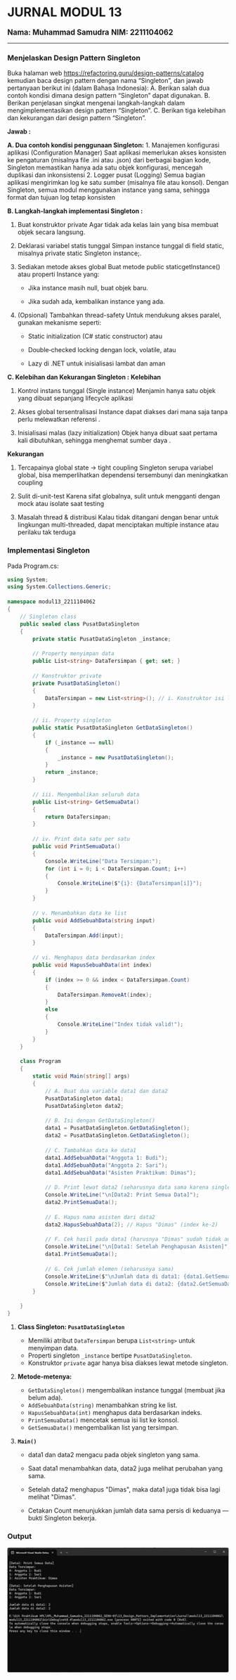 # JURNAL MODUL 13
<big> **Nama: Muhammad Samudra** </big> 
<big> **NIM: 2211104062** </big>

---
### Menjelaskan Design Pattern Singleton
Buka halaman web https://refactoring.guru/design-patterns/catalog kemudian baca design pattern dengan nama “Singleton”, dan jawab pertanyaan berikut ini (dalam Bahasa Indonesia):
A. Berikan salah dua contoh kondisi dimana design pattern “Singleton” dapat digunakan.
B. Berikan penjelasan singkat mengenai langkah-langkah dalam mengimplementasikan design pattern “Singleton”.
C. Berikan tiga kelebihan dan kekurangan dari design pattern “Singleton”.

**Jawab :**

**A. Dua contoh kondisi penggunaan Singleton:**
    1. Manajemen konfigurasi aplikasi (Configuration Manager)
    Saat aplikasi memerlukan akses konsisten ke pengaturan (misalnya file .ini atau .json) dari berbagai bagian kode, Singleton memastikan hanya ada satu objek konfigurasi, mencegah duplikasi dan inkonsistensi
    2. Logger pusat (Logging)
    Semua bagian aplikasi mengirimkan log ke satu sumber (misalnya file atau konsol). Dengan Singleton, semua modul menggunakan instance yang sama, sehingga format dan tujuan log tetap konsisten

**B. Langkah-langkah implementasi Singleton :**
1. Buat konstruktor private
Agar tidak ada kelas lain yang bisa membuat objek secara langsung.

2. Deklarasi variabel statis tunggal
Simpan instance tunggal di field static, misalnya private static Singleton instance;.

3. Sediakan metode akses global
Buat metode public staticgetInstance() atau properti Instance yang:

    - Jika instance masih null, buat objek baru.

    - Jika sudah ada, kembalikan instance yang ada.

4. (Opsional) Tambahkan thread-safety
Untuk mendukung akses paralel, gunakan mekanisme seperti:

    - Static initialization (C# static constructor) atau

    - Double‑checked locking dengan lock, volatile, atau

    - Lazy<T> di .NET untuk inisialisasi lambat dan aman

**C. Kelebihan dan Kekurangan Singleton :**
**Kelebihan**
1. Kontrol instans tunggal (Single instance)
Menjamin hanya satu objek yang dibuat sepanjang lifecycle aplikasi 

2. Akses global tersentralisasi
Instance dapat diakses dari mana saja tanpa perlu melewatkan referensi .

3. Inisialisasi malas (lazy initialization)
Objek hanya dibuat saat pertama kali dibutuhkan, sehingga menghemat sumber daya .

**Kekurangan**
1. Tercapainya global state → tight coupling
Singleton serupa variabel global, bisa memperlihatkan dependensi tersembunyi dan meningkatkan coupling 

2. Sulit di-unit-test
Karena sifat globalnya, sulit untuk mengganti dengan mock atau isolate saat testing 

3. Masalah thread & distribusi
Kalau tidak ditangani dengan benar untuk lingkungan multi-threaded, dapat menciptakan multiple instance atau perilaku tak terduga

### Implementasi Singleton
Pada Program.cs:
```cs
using System;
using System.Collections.Generic;

namespace modul13_2211104062
{
    // Singleton class
    public sealed class PusatDataSingleton
    {
        private static PusatDataSingleton _instance;

        // Property menyimpan data
        public List<string> DataTersimpan { get; set; }

        // Konstruktor private
        private PusatDataSingleton()
        {
            DataTersimpan = new List<string>(); // i. Konstruktor isi list kosong
        }

        // ii. Property singleton
        public static PusatDataSingleton GetDataSingleton()
        {
            if (_instance == null)
            {
                _instance = new PusatDataSingleton();
            }
            return _instance;
        }

        // iii. Mengembalikan seluruh data
        public List<string> GetSemuaData()
        {
            return DataTersimpan;
        }

        // iv. Print data satu per satu
        public void PrintSemuaData()
        {
            Console.WriteLine("Data Tersimpan:");
            for (int i = 0; i < DataTersimpan.Count; i++)
            {
                Console.WriteLine($"{i}: {DataTersimpan[i]}");
            }
        }

        // v. Menambahkan data ke list
        public void AddSebuahData(string input)
        {
            DataTersimpan.Add(input);
        }

        // vi. Menghapus data berdasarkan index
        public void HapusSebuahData(int index)
        {
            if (index >= 0 && index < DataTersimpan.Count)
            {
                DataTersimpan.RemoveAt(index);
            }
            else
            {
                Console.WriteLine("Index tidak valid!");
            }
        }
    }

    class Program
    {
        static void Main(string[] args)
        {
            // A. Buat dua variable data1 dan data2
            PusatDataSingleton data1;
            PusatDataSingleton data2;

            // B. Isi dengan GetDataSingleton()
            data1 = PusatDataSingleton.GetDataSingleton();
            data2 = PusatDataSingleton.GetDataSingleton();

            // C. Tambahkan data ke data1
            data1.AddSebuahData("Anggota 1: Budi");
            data1.AddSebuahData("Anggota 2: Sari");
            data1.AddSebuahData("Asisten Praktikum: Dimas");

            // D. Print lewat data2 (seharusnya data sama karena singleton)
            Console.WriteLine("\n[Data2: Print Semua Data]");
            data2.PrintSemuaData();

            // E. Hapus nama asisten dari data2
            data2.HapusSebuahData(2); // Hapus "Dimas" (index ke-2)

            // F. Cek hasil pada data1 (harusnya "Dimas" sudah tidak ada)
            Console.WriteLine("\n[Data1: Setelah Penghapusan Asisten]");
            data1.PrintSemuaData();

            // G. Cek jumlah elemen (seharusnya sama)
            Console.WriteLine($"\nJumlah data di data1: {data1.GetSemuaData().Count}");
            Console.WriteLine($"Jumlah data di data2: {data2.GetSemuaData().Count}");
        }

    }
}

```
1. **Class Singleton: `PusatDataSingleton`**

   * Memiliki atribut `DataTersimpan` berupa `List<string>` untuk menyimpan data.
   * Properti singleton `_instance` bertipe `PusatDataSingleton`.
   * Konstruktor `private` agar hanya bisa diakses lewat metode singleton.

2. **Metode-metenya:**

   * `GetDataSingleton()` mengembalikan instance tunggal (membuat jika belum ada).
   * `AddSebuahData(string)` menambahkan string ke list.
   * `HapusSebuahData(int)` menghapus data berdasarkan indeks.
   * `PrintSemuaData()` mencetak semua isi list ke konsol.
   * `GetSemuaData()` mengembalikan list yang tersimpan.

3. **`Main()`**

    - data1 dan data2 mengacu pada objek singleton yang sama.

    - Saat data1 menambahkan data, data2 juga melihat perubahan yang sama.

    - Setelah data2 menghapus "Dimas", maka data1 juga tidak bisa lagi melihat "Dimas".

    - Cetakan Count menunjukkan jumlah data sama persis di keduanya — bukti Singleton bekerja.

### Output
![](img/output.png)

